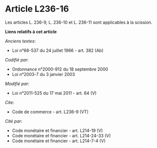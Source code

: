 # Article L236-16

Les articles L. 236-9, L. 236-10 et L. 236-11 sont applicables à la scission.

**Liens relatifs à cet article**

_Anciens textes_:

  - Loi n°66-537 du 24 juillet 1966 - art. 382 (Ab)

_Codifié par_:

  - Ordonnance n°2000-912 du 18 septembre 2000
  - Loi n°2003-7 du 3 janvier 2003

_Modifié par_:

  - Loi n°2011-525 du 17 mai 2011 - art. 64 (V)

_Cite_:

  - Code de commerce - art. L236-9 (VT)

_Cité par_:

  - Code monétaire et financier - art. L214-19 (V)
  - Code monétaire et financier - art. L214-24-33 (V)
  - Code monétaire et financier - art. L214-7-4 (V)
